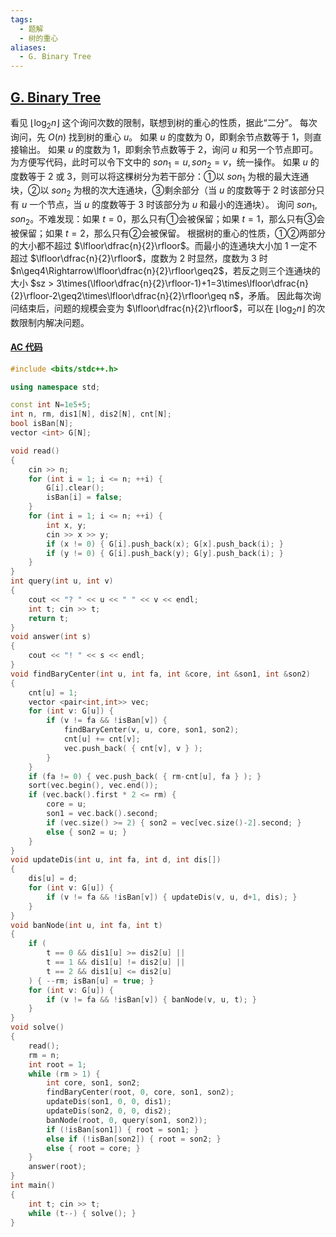 ```yaml
---
tags:
  - 题解
  - 树的重心
aliases:
  - G. Binary Tree
---
```

## [G. Binary Tree](https://codeforces.com/gym/105484/problem/G)

看见 $\lfloor\log_2 n\rfloor$ 这个询问次数的限制，联想到树的重心的性质，据此“二分”。
每次询问，先 $O(n)$ 找到树的重心 $u$。
如果 $u$ 的度数为 $0$，即剩余节点数等于 $1$，则直接输出。
如果 $u$ 的度数为 $1$，即剩余节点数等于 $2$，询问 $u$ 和另一个节点即可。为方便写代码，此时可以令下文中的 $son_1=u,son_2=v$，统一操作。
如果 $u$ 的度数等于 $2$ 或 $3$，则可以将这棵树分为若干部分：①以 $son_1$ 为根的最大连通块，②以 $son_2$ 为根的次大连通块，③剩余部分（当 $u$ 的度数等于 $2$ 时该部分只有 $u$ 一个节点，当 $u$ 的度数等于 $3$ 时该部分为 $u$ 和最小的连通块）。
询问 $son_1,son_2$。不难发现：如果 $t=0$，那么只有①会被保留；如果 $t=1$，那么只有③会被保留；如果 $t=2$，那么只有②会被保留。
根据树的重心的性质，①②两部分的大小都不超过 $\lfloor\dfrac{n}{2}\rfloor$。而最小的连通块大小加 $1$ 一定不超过 $\lfloor\dfrac{n}{2}\rfloor$，度数为 $2$ 时显然，度数为 $3$ 时 $n\geq4\Rightarrow\lfloor\dfrac{n}{2}\rfloor\geq2$，若反之则三个连通块的大小 $sz > 3\times(\lfloor\dfrac{n}{2}\rfloor-1)+1=3\times\lfloor\dfrac{n}{2}\rfloor-2\geq2\times\lfloor\dfrac{n}{2}\rfloor\geq n$，矛盾。
因此每次询问结束后，问题的规模会变为 $\lfloor\dfrac{n}{2}\rfloor$，可以在 $\lfloor\log_2 n\rfloor$ 的次数限制内解决问题。

#### [AC 代码](https://codeforces.com/gym/105484/submission/299423229)

```cpp
#include <bits/stdc++.h>

using namespace std;

const int N=1e5+5;
int n, rm, dis1[N], dis2[N], cnt[N];
bool isBan[N];
vector <int> G[N];

void read()
{
    cin >> n;
    for (int i = 1; i <= n; ++i) {
        G[i].clear();
        isBan[i] = false;
    }
    for (int i = 1; i <= n; ++i) {
        int x, y;
        cin >> x >> y;
        if (x != 0) { G[i].push_back(x); G[x].push_back(i); }
        if (y != 0) { G[i].push_back(y); G[y].push_back(i); }
    }
}
int query(int u, int v)
{
    cout << "? " << u << " " << v << endl;
    int t; cin >> t;
    return t;
}
void answer(int s)
{
    cout << "! " << s << endl;
}
void findBaryCenter(int u, int fa, int &core, int &son1, int &son2)
{
    cnt[u] = 1;
    vector <pair<int,int>> vec;
    for (int v: G[u]) {
        if (v != fa && !isBan[v]) {
            findBaryCenter(v, u, core, son1, son2);
            cnt[u] += cnt[v];
            vec.push_back( { cnt[v], v } );
        }
    }
    if (fa != 0) { vec.push_back( { rm-cnt[u], fa } ); }
    sort(vec.begin(), vec.end());
    if (vec.back().first * 2 <= rm) {
        core = u;
        son1 = vec.back().second;
        if (vec.size() >= 2) { son2 = vec[vec.size()-2].second; }
        else { son2 = u; }
    }
}
void updateDis(int u, int fa, int d, int dis[])
{
    dis[u] = d;
    for (int v: G[u]) {
        if (v != fa && !isBan[v]) { updateDis(v, u, d+1, dis); }    
    }
}
void banNode(int u, int fa, int t)
{
    if (
        t == 0 && dis1[u] >= dis2[u] ||
        t == 1 && dis1[u] != dis2[u] ||
        t == 2 && dis1[u] <= dis2[u]
    ) { --rm; isBan[u] = true; }
    for (int v: G[u]) {
        if (v != fa && !isBan[v]) { banNode(v, u, t); }
    }
}
void solve()
{
    read();
    rm = n;
    int root = 1;
    while (rm > 1) {
        int core, son1, son2;
        findBaryCenter(root, 0, core, son1, son2);
        updateDis(son1, 0, 0, dis1);
        updateDis(son2, 0, 0, dis2);
        banNode(root, 0, query(son1, son2));
        if (!isBan[son1]) { root = son1; }
        else if (!isBan[son2]) { root = son2; }
        else { root = core; }
    }
    answer(root);
}
int main()
{
    int t; cin >> t;
    while (t--) { solve(); }
}
```
